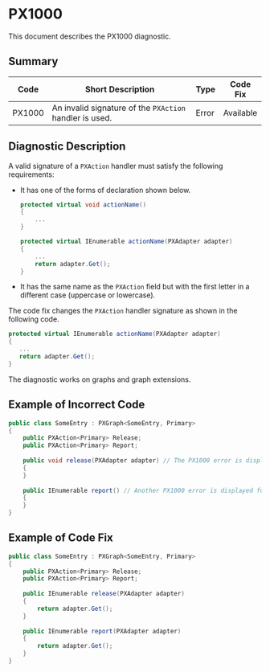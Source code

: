 # PX1000
This document describes the PX1000 diagnostic.

## Summary

| Code   | Short Description                                       | Type    | Code Fix  | 
| ------ | ------------------------------------------------------- | ------- | --------- | 
| PX1000 | An invalid signature of the `PXAction` handler is used. | Error   | Available |

## Diagnostic Description
A valid signature of a `PXAction` handler must satisfy the following requirements:

 - It has one of the forms of declaration shown below.

   ```C#
   protected virtual void actionName()
   {
       ...    
   }

   protected virtual IEnumerable actionName(PXAdapter adapter)
   {
       ...
       return adapter.Get();
   }
   ```

 - It has the same name as the `PXAction` field but with the first letter in a different case (uppercase or lowercase).

The code fix changes the `PXAction` handler signature as shown in the following code.

```C#
protected virtual IEnumerable actionName(PXAdapter adapter)
{
   ...
   return adapter.Get();
}
```

The diagnostic works on graphs and graph extensions.

## Example of Incorrect Code

```C#
public class SomeEntry : PXGraph<SomeEntry, Primary>
{
    public PXAction<Primary> Release;
    public PXAction<Primary> Report;
   
    public void release(PXAdapter adapter) // The PX1000 error is displayed for this line.
    {
    }
      
    public IEnumerable report() // Another PX1000 error is displayed for this line.
    {
    }
}
```

## Example of Code Fix

```C#
public class SomeEntry : PXGraph<SomeEntry, Primary>
{
    public PXAction<Primary> Release;
    public PXAction<Primary> Report;
   
    public IEnumerable release(PXAdapter adapter)
    {
        return adapter.Get();
    }
      
    public IEnumerable report(PXAdapter adapter)
    {
        return adapter.Get();
    }
}
```